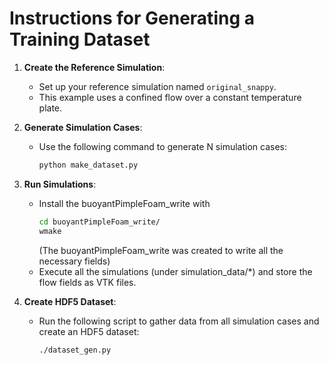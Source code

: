 # Instructions for Generating a Training Dataset

1. **Create the Reference Simulation**: 
    - Set up your reference simulation named `original_snappy`.
    - This example uses a confined flow over a constant temperature plate.

2. **Generate Simulation Cases**:
    - Use the following command to generate N simulation cases:
      ```bash
      python make_dataset.py
      ```

3. **Run Simulations**:
    - Install the buoyantPimpleFoam_write with 
      ```bash
      cd buoyantPimpleFoam_write/
      wmake
      ```
    	(The buoyantPimpleFoam_write was created to write all the necessary fields)
    - Execute all the simulations (under simulation_data/*) and store the flow fields as VTK files.


4. **Create HDF5 Dataset**:
    - Run the following script to gather data from all simulation cases and create an HDF5 dataset:
      ```bash
      ./dataset_gen.py
      ```
